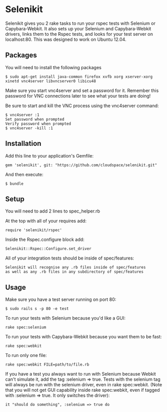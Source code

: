 # Selenikit

Selenikit gives you 2 rake tasks to run your rspec tests with Selenium or Capybara-Webkit.  It also sets up your Selenium and Capybara-Webkit drivers, links them to the Rspec tests, and looks for your test server on localhost:80.  This was designed to work on Ubuntu 12.04.

## Packages

You will need to install the following packages

    $ sudo apt-get install java-common firefox xvfb xorg xserver-xorg xinetd vnc4server libvncserver0 libicu48
    
Make sure you start vnc4server and set a password for it. Remember this password for VNC connections later to see what your tests are doing! 

Be sure to start and kill the VNC process using the vnc4server command:

    $ vnc4server :1
    Set password when prompted
    Verify password when prompted
    $ vnc4server -kill :1

## Installation

Add this line to your application's Gemfile:

    gem 'selenikit', git: "https://github.com/cloudspace/selenikit.git"

And then execute:

    $ bundle

## Setup

You will need to add 2 lines to spec_helper.rb

At the top with all of your requires add:
    
    require 'selenikit/rspec'
        
Inside the Rspec.configure block add:
    
    Selenikit::Rspec::Configure.set_driver
    
All of your integration tests should be inside of spec/features:

    Selenikit will recognise any .rb files inside of spec/features 
    as well as any .rb files in any subdirectory of spec/features
        
## Usage

Make sure you have a test server running on port 80:

    $ sudo rails s -p 80 -e test

To run your tests with Selenium because you'd like a GUI:

    rake spec:selenium

To run your tests with Capybara-Webkit because you want them to be fast:

    rake spec:webkit
    
To run only one file:

    rake spec:webkit FILE=path/to/file.rb
    
If you have a test you always want to run with Selenium because Webkit can't simulate it, add the tag :selenium => true.  Tests with the selenium tag will always be run with the selenium driver, even in rake spec:webkit.  (Note that you will not get GUI capability inside rake spec:webkit, even if tagged with :selenium => true.  It only switches the driver):

    it "should do something", :selenium => true do
